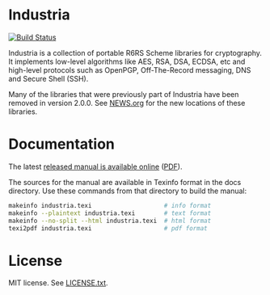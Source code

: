 # Industria

[![Build Status](https://travis-ci.org/weinholt/industria.svg?branch=master)](https://travis-ci.org/weinholt/industria)

Industria is a collection of portable R6RS Scheme libraries for
cryptography. It implements low-level algorithms like AES, RSA, DSA,
ECDSA, etc and high-level protocols such as OpenPGP, Off-The-Record
messaging, DNS and Secure Shell (SSH).

Many of the libraries that were previously part of Industria have been
removed in version 2.0.0. See [NEWS.org](NEWS.org) for the new
locations of these libraries.

# Documentation

The latest [released manual is available online](https://weinholt.github.io/industria/)
([PDF](https://weinholt.github.io/industria/industria.pdf)).

The sources for the manual are available in Texinfo format in the docs
directory. Use these commands from that directory to build the manual:

```bash
makeinfo industria.texi                    # info format
makeinfo --plaintext industria.texi        # text format
makeinfo --no-split --html industria.texi  # html format
texi2pdf industria.texi                    # pdf format
```

# License

MIT license. See [LICENSE.txt](LICENSE.txt).
